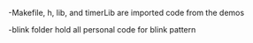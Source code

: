 -Makefile, h, lib, and timerLib are imported code from the demos

-blink folder hold all personal code for blink pattern


